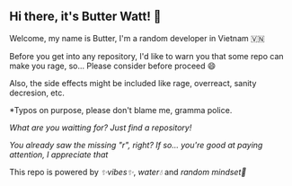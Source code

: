## Hi there, it's Butter Watt! 👋

Welcome, my name is Butter, I'm a random developer in Vietnam 🇻🇳

Before you get into any repository, I'd like to warn you that some repo can make you rage, so... Please consider before proceed 😄

Also, the side effects might be included like rage, overreact, sanity decresion, etc.

 *Typos on purpose, please don't blame me, gramma police.

*What are you waitting for? Just find a repository!*

*You already saw the missing "r", right? If so... you're good at paying attention, I appreciate that*

This repo is powered by *✨vibes✨*, *water💧* and *random mindset🧠*
